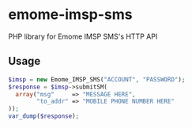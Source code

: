 emome-imsp-sms
=====

PHP library for Emome IMSP SMS's HTTP API

## Usage

```php
$imsp = new Emome_IMSP_SMS("ACCOUNT", "PASSWORD");
$response = $imsp->submitSM(
  array("msg"     => "MESSAGE HERE",
        "to_addr" => "MOBILE PHONE NUMBER HERE"
));
var_dump($response);
```
